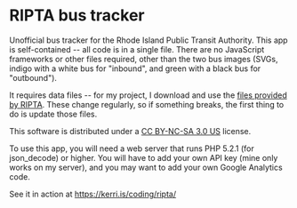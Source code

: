# RIPTA bus tracker
Unofficial bus tracker for the Rhode Island Public Transit Authority. This app is self-contained -- all code is in a single file. There are no JavaScript frameworks or other files required, other than the two bus images (SVGs, indigo with a white bus for "inbound", and green with a black bus for "outbound").

It requires data files -- for my project, I download and use the [files provided by RIPTA](https://ripta.com/RIPTA-GTFS.zip). These change regularly, so if something breaks, the first thing to do is update those files.

This software is distributed under a [CC BY-NC-SA 3.0 US](https://creativecommons.org/licenses/by-nc-sa/3.0/us/) license.

To use this app, you will need a web server that runs PHP 5.2.1 (for json_decode) or higher. You will have to add your own API key (mine only works on my server), and you may want to add your own Google Analytics code. 

See it in action at https://kerri.is/coding/ripta/
